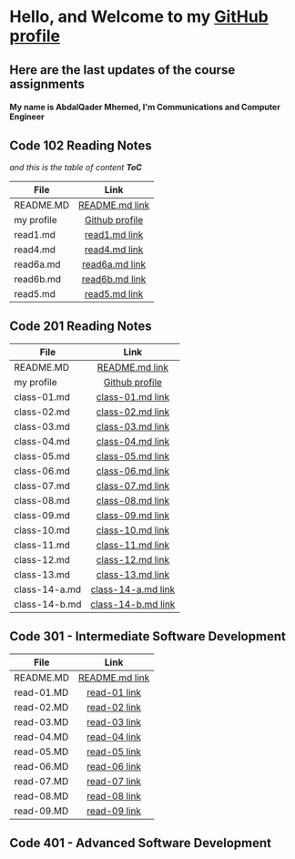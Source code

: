 # Hello, and Welcome to my [GitHub profile](https://github.com/otator)
## Here are the last updates of the course assignments


#### My name is AbdalQader Mhemed, I'm Communications and Computer Engineer

## Code 102 Reading Notes
*and this is the table of content __ToC__*

| File       | Link |
|----------- |:-----------------------------------------------------------------------------:|
| README.MD  | [README.md link](https://otator.github.io/reading-notes/) |
| my profile | [Github profile](https://github.com/otator) |
| read1.md   | [read1.md link](https://github.com/otator/reading-notes/blob/main/read1.md)   |
| read4.md   | [read4.md link](https://github.com/otator/reading-notes/blob/main/read4.md)   |
| read6a.md  | [read6a.md link](https://github.com/otator/reading-notes/blob/main/read6a.md) |
| read6b.md  | [read6b.md link](https://github.com/otator/reading-notes/blob/main/read6b.md) |
| read5.md   | [read5.md link](https://github.com/otator/reading-notes/blob/main/read5.md)   |


## Code 201 Reading Notes

| File       | Link |
|----------- |:-----------------------------------------------------------------------------:|
| README.MD  | [README.md link](https://otator.github.io/reading-notes/)                     |
| my profile | [Github profile](https://github.com/otator)                                   |
| class-01.md| [class-01.md link](https://otator.github.io/reading-notes/class-01)           |
| class-02.md| [class-02.md link](https://otator.github.io/reading-notes/class-02)           |
| class-03.md| [class-03.md link](https://otator.github.io/reading-notes/class-03)           |
| class-04.md| [class-04.md link](https://otator.github.io/reading-notes/class-04)           |
| class-05.md| [class-05.md link](https://otator.github.io/reading-notes/class-05)           |
| class-06.md| [class-06.md link](https://otator.github.io/reading-notes/class-06)           |
| class-07.md| [class-07.md link](https://otator.github.io/reading-notes/class-07)           |
| class-08.md| [class-08.md link](https://otator.github.io/reading-notes/class-08)           |
| class-09.md| [class-09.md link](https://otator.github.io/reading-notes/class-09)           |
| class-10.md| [class-10.md link](https://otator.github.io/reading-notes/class-10)           |
| class-11.md| [class-11.md link](https://otator.github.io/reading-notes/class-11)           |
| class-12.md| [class-12.md link](https://otator.github.io/reading-notes/class-12)           |
| class-13.md| [class-13.md link](https://otator.github.io/reading-notes/class-13)           |
| class-14-a.md| [class-14-a.md link](https://otator.github.io/reading-notes/class-14-a)     |
| class-14-b.md| [class-14-b.md link](https://otator.github.io/reading-notes/class-14-b)     |


## Code 301 - Intermediate Software Development

| File       | Link |
|----------- |:-----------------------------------------------------------------------------:|
| README.MD  | [README.md link](https://otator.github.io/reading-notes/)                     |
| read-01.MD | [read-01 link](https://otator.github.io/reading-notes/read-01)                |
| read-02.MD | [read-02 link](https://otator.github.io/reading-notes/read-02)                |
| read-03.MD | [read-03 link](https://otator.github.io/reading-notes/read-03)                |
| read-04.MD | [read-04 link](https://otator.github.io/reading-notes/read-04)                |
| read-05.MD | [read-05 link](https://otator.github.io/reading-notes/read-05)                |
| read-06.MD | [read-06 link](https://otator.github.io/reading-notes/read-06)                |
| read-07.MD | [read-07 link](https://otator.github.io/reading-notes/read-07)                |
| read-08.MD | [read-08 link](https://otator.github.io/reading-notes/read-08)                |
| read-09.MD | [read-09 link](https://otator.github.io/reading-notes/read-09)                |



## Code 401 - Advanced Software Development
